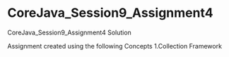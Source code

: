# CoreJava_Session9_Assignment4
CoreJava_Session9_Assignment4 Solution

Assignment created using the following Concepts
1.Collection Framework
